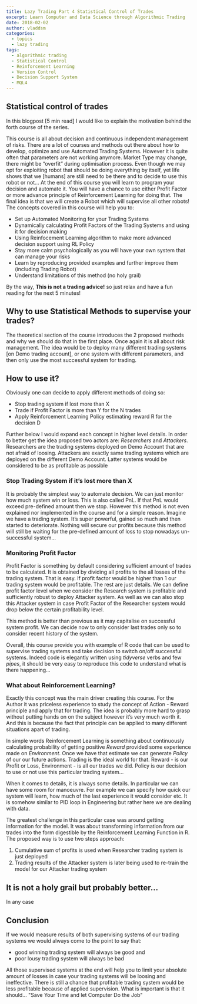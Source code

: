 ```yaml
---
title: Lazy Trading Part 4 Statistical Control of Trades
excerpt: Learn Computer and Data Science through Algorithmic Trading
date: 2018-02-02
author: vladdsm
categories:
  - topics
  - lazy trading
tags:
  - algorithmic trading
  - Statistical Control
  - Reinforcement Learning
  - Version Control
  - Decision Support System
  - MQL4
---
```


## Statistical control of trades

In this blogpost [5 min read] I would like to explain the motivation behind the forth course of the series. 

This course is all about decision and continuous independent management of risks. There are a lot of courses and methods out there about how to develop, optimize and use Automated Trading Systems. However it is quite often that parameters are not working anymore. Market Type may change, there might be “overfit” during optimisation process. Even though we may opt for exploiting robot that should be doing everything by itself, yet life shows that we [humans] are still need to be there and to decide to use this robot or not… At the end of this course you will learn to program your decision and automate it. You will have a chance to use either Profit Factor or more advance principle of Reinforcement Learning for doing that. The final idea is that we will create a Robot which will supervise all other robots! The concepts covered in this course will help you to:

* Set up Automated Monitoring for your Trading Systems
* Dynamically calculating Profit Factors of the Trading Systems and using it for decision making
* Using Reinfocement Learning algorithm to make more advanced decision support using RL Policy
* Stay more calm psychologically as you will have your own system that can manage your risks
* Learn by reproducing provided examples and further improve them (including Trading Robot)
* Understand limitations of this method (no holy grail)

By the way, **This is not a trading advice!** so just relax and have a fun reading for the next 5 minutes!

## Why to use Statistical Methods to supervise your trades?

The theoretical section of the course introduces the 2 proposed methods and why we should do that in the first place. Once again it is all about risk management. The idea would be to deploy many different trading systems [on Demo trading account], or one system with different parameters, and then only use the most successful system for trading. 

## How to use it?

Obviously one can decide to apply different methods of doing so:

- Stop trading system if lost more than X
- Trade if Profit Factor is more than Y for the N trades
- Apply Reinforcement Learning Policy estimating reward R for the decision D

Further below I would expand each concept in higher level details. In order to better get the idea proposed two actors are: *Researchers* and *Attackers*. Researchers are the trading systems deployed on Demo Account that are not afraid of loosing. Attackers are exactly same trading systems which are deployed on the different Demo Account. Latter systems would be considered to be as profitable as possible

### Stop Trading System if it’s lost more than X 

It is probably the simplest way to automate decision. We can just monitor how much system win or loss. This is also called PnL. If that PnL would exceed pre-defined amount then we stop. However this method is not even explained nor implemented in the course and for a simple reason. Imagine we have a trading system. It’s super powerful, gained so much and then started to deteriorate. Nothing will secure our profits because this method will still be waiting for the pre-defined amount of loss to stop nowadays un-successful system…

### Monitoring Profit Factor

Profit Factor is something by default considering sufficient amount of trades to be calculated. It is obtained by dividing all profits to the all losses of the trading system. That is easy. If profit factor would be higher than 1 our trading system would be profitable. The rest are just details. We can define profit factor level when we consider the Research system is profitable and sufficiently robust to deploy Attacker system. As well as we can also stop this Attacker system in case Profit Factor of the Researcher system would drop below the certain profitability level. 

This method is better than previous as it may capitalise on successful system profit. We can decide now to only consider last trades only so to consider recent history of the system.

Overall, this course provide you with example of R code that can be used to supervise trading systems and take decision to switch on/off successful systems. Indeed code is elegantly written using *tidyverse* verbs and few *pipes*, it should be very easy to reproduce this code to understand what is there happening…

### What about Reinforcement Learning?

Exactly this concept was the main driver creating this course. For the Author it was priceless experience to study the concept of Action - Reward principle and apply that for trading. The idea is probably more hard to grasp without putting hands on on the subject however it’s very much worth it. And this is because the fact that principle can be applied to many different situations apart of trading.

In simple words Reinforcement Learning is something about continuously calculating probability of getting positive *Reward* provided some experience made on *Environment*. Once we have that estimate we can generate *Policy* of our our future actions. Trading is the ideal world for that. Reward - is our Profit or Loss, Environment - is all our trades we did. Policy is our decision to use or not use this particular trading system…

When it comes to details, it is always some details. In particular we can have some room for manoeuvre. For example we can specify how quick our system will learn, how much of the last experience it would consider etc. It is somehow similar to PID loop in Engineering but rather here we are dealing with data.

The greatest challenge in this particular case was around getting information for the model. It was about transforming information from our trades into the form digestible by the Reinforcement Learning Function in R. The proposed way is to use two steps approach:

1. Cumulative sum of profits is used when Researcher trading system is just deployed
2. Trading results of the Attacker system is later being used to re-train the model for our Attacker trading system
 
## It is not a holy grail but probably better…

In any case 

## Conclusion

If we would measure results of both supervising systems of our trading systems we would always come to the point to say that:

- good winning trading system will always be good and 
- poor lousy trading system will always be bad

All those supervised systems at the end will help you to limit your absolute amount of losses in case your trading systems will be loosing and ineffective.  There is still a chance that profitable trading system would be less profitable because of applied supervision.
 What is important is that it should... "Save Your Time and let Computer Do the Job"
